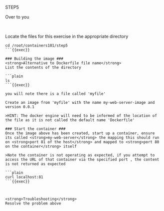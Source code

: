 STEP5

Over to you

<br>

Locate the files for this exercise in the appropriate directory
```plain
cd /root/containers101/step5
```{{exec}}

### Building the image ###
<strong>Alternative to Dockerfile file name</strong>
List the contents of the directory

```plain
ls
```{{exec}}

you will note there is a file called 'myfile'

Create an image from 'myfile' with the name my-web-server-image and version 0.0.1

>HINT: The docker engine will need to be informed of the location of the file as it is not called the default name 'Dockerfile'

### Start the container ###
Once the image above has been created, start up a container, ensure its called <strong>my-web-server</strong> the mapping this should run on <strong>port 81 of the host</strong> and mapped to <strong>port 80 on the container</strong> itself

>Note the container is not operating as expected, if you attempt to access the URL of that container via the specified port , the content is not returned as expected

```plain
curl localhost:81
```{{exec}}



<strong>Troubleshooting</strong>
Resolve the problem above








